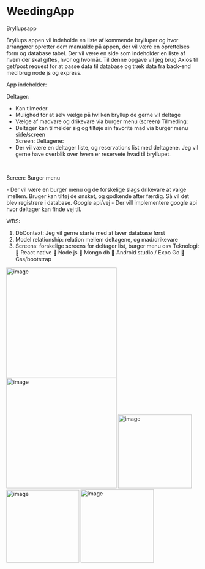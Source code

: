 # WeedingApp

Bryllupsapp
<p>
Bryllups appen vil indeholde en liste af kommende brylluper og hvor arrangører opretter dem
manualde på appen, der vil være en oprettelses form og database tabel.
Der vil være en side som indeholder en liste af hvem der skal giftes, hvor og hvornår. Til denne
opgave vil jeg brug Axios til get/post request for at passe data til database og træk data fra back-end med brug
node js og express.
</p>
App indeholder: <br>
<p>Deltager: </p>

- Kan tilmeder
- Mulighed for at selv vælge på hvilken bryllup de gerne vil deltage
- Vælge af madvare og drikevare via burger menu (screen)
Tilmeding:
- Deltager kan tilmelder sig og tilføje sin favorite mad via burger menu side/screen <br>
Screen: Deltagene:
- Der vil være en deltager liste, og reservations list med deltagene. Jeg vil
gerne have overblik over hvem er reservete hvad til bryllupet.
<br>
<p>Screen: Burger menu</p>
- Der vil være en burger menu og de forskelige slags drikevare at valge imellem.
Bruger kan tilføj de ønsket, og godkende after færdig. Så vil det blev registrere i
database.
Google api/vej
- Der vill implementere google api hvor deltager kan finde vej til.

WBS:
1. DbContext: Jeg vil gerne starte med at laver database først
2. Model relationship: relation mellem deltagene, og mad/drikevare
3. Screens: forskelige screens for deltager list, burger menu osv
Teknologi:
 React native
 Node js
 Mongo db
 Android studio / Expo Go
 Css/bootstrap

<img width="288" alt="image" src="https://user-images.githubusercontent.com/85618108/211297762-21031c3f-df08-489b-bad3-55db8555b449.png">
<img width="288" alt="image" src="https://user-images.githubusercontent.com/85618108/211297861-b6d91d08-42c0-4af2-81ad-08d2c2c89de2.png">

<img width="192" alt="image" src="https://user-images.githubusercontent.com/85618108/211298500-fc2d4b0d-a20d-400b-9163-7b66a71992f9.png">
<img width="190" alt="image" src="https://user-images.githubusercontent.com/85618108/211298594-071b0459-6878-4fca-ba00-e6292bf2a553.png">
<img width="191" alt="image" src="https://user-images.githubusercontent.com/85618108/211298670-75ced039-9db3-40ac-81ea-ac731c87d2e7.png">



